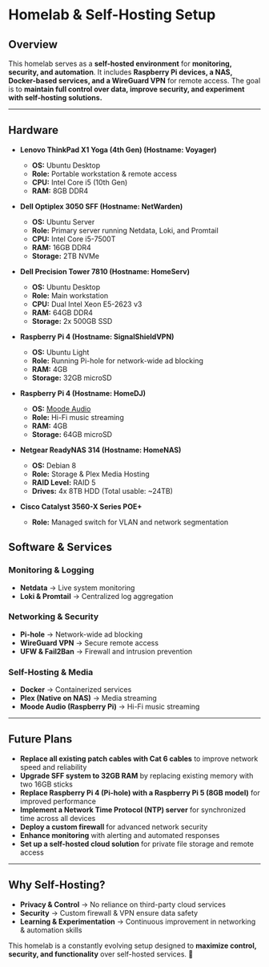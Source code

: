 # Homelab & Self-Hosting Setup

## Overview
This homelab serves as a **self-hosted environment** for **monitoring, security, and automation**. It includes **Raspberry Pi devices, a NAS, Docker-based services, and a WireGuard VPN** for remote access. The goal is to **maintain full control over data, improve security, and experiment with self-hosting solutions.**

---

##  Hardware
- **Lenovo ThinkPad X1 Yoga (4th Gen) (Hostname: Voyager)**
  - **OS:** Ubuntu Desktop
  - **Role:** Portable workstation & remote access
  - **CPU:** Intel Core i5 (10th Gen)
  - **RAM:** 8GB DDR4
    
- **Dell Optiplex 3050 SFF (Hostname: NetWarden)**
  - **OS:** Ubuntu Server
  - **Role:** Primary server running Netdata, Loki, and Promtail
  - **CPU:** Intel Core i5-7500T
  - **RAM:** 16GB DDR4
  - **Storage:** 2TB NVMe

- **Dell Precision Tower 7810 (Hostname: HomeServ)**
  - **OS:** Ubuntu Desktop
  - **Role:** Main workstation
  - **CPU:** Dual Intel Xeon E5-2623 v3
  - **RAM:** 64GB DDR4
  - **Storage:** 2x 500GB SSD

- **Raspberry Pi 4 (Hostname: SignalShieldVPN)**
  - **OS:** Ubuntu Light
  - **Role:** Running Pi-hole for network-wide ad blocking
  - **RAM:** 4GB
  - **Storage:** 32GB microSD

- **Raspberry Pi 4 (Hostname: HomeDJ)**
  - **OS:** [Moode Audio](https://github.com/moode-player/moode)
  - **Role:** Hi-Fi music streaming
  - **RAM:** 4GB
  - **Storage:** 64GB microSD

- **Netgear ReadyNAS 314 (Hostname: HomeNAS)**
  - **OS:** Debian 8
  - **Role:** Storage & Plex Media Hosting
  - **RAID Level:** RAID 5
  - **Drives:** 4x 8TB HDD (Total usable: ~24TB)

- **Cisco Catalyst 3560-X Series POE+**
  - **Role:** Managed switch for VLAN and network segmentation

##  Software & Services
### **Monitoring & Logging**
- **Netdata** → Live system monitoring
- **Loki & Promtail** → Centralized log aggregation

### **Networking & Security**
- **Pi-hole** → Network-wide ad blocking
- **WireGuard VPN** → Secure remote access
- **UFW & Fail2Ban** → Firewall and intrusion prevention

### **Self-Hosting & Media**
- **Docker** → Containerized services
- **Plex (Native on NAS)** → Media streaming
- **Moode Audio (Raspberry Pi)** → Hi-Fi music streaming

---

##  Future Plans
- **Replace all existing patch cables with Cat 6 cables** to improve network speed and reliability
- **Upgrade SFF system to 32GB RAM** by replacing existing memory with two 16GB sticks
- **Replace Raspberry Pi 4 (Pi-hole) with a Raspberry Pi 5 (8GB model)** for improved performance
- **Implement a Network Time Protocol (NTP) server** for synchronized time across all devices
- **Deploy a custom firewall** for advanced network security
- **Enhance monitoring** with alerting and automated responses
- **Set up a self-hosted cloud solution** for private file storage and remote access
---

##  Why Self-Hosting?
- **Privacy & Control** → No reliance on third-party cloud services
- **Security** → Custom firewall & VPN ensure data safety
- **Learning & Experimentation** → Continuous improvement in networking & automation skills

This homelab is a constantly evolving setup designed to **maximize control, security, and functionality** over self-hosted services. 🚀
